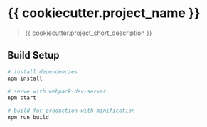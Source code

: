 # {{ cookiecutter.project_name }}

> {{ cookiecutter.project_short_description }}

## Build Setup

``` bash
# install dependencies
npm install

# serve with webpack-dev-server
npm start

# build for production with minification
npm run build
```